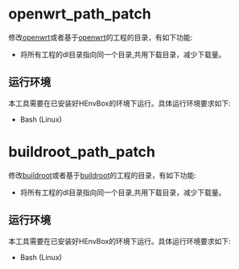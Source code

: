 # openwrt_path_patch

修改[openwrt](https://openwrt.org/)或者基于[openwrt](https://openwrt.org/)的工程的目录，有如下功能:

- 将所有工程的dl目录指向同一个目录,共用下载目录，减少下载量。

## 运行环境

本工具需要在已安装好HEnvBox的环境下运行。具体运行环境要求如下:

- Bash (Linux)

# buildroot_path_patch

修改[buildroot](https://buildroot.org/)或者基于[buildroot](https://buildroot.org/)的工程的目录，有如下功能:

- 将所有工程的dl目录指向同一个目录,共用下载目录，减少下载量。

## 运行环境

本工具需要在已安装好HEnvBox的环境下运行。具体运行环境要求如下:

- Bash (Linux)

